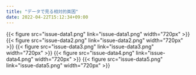 ```yaml
---
title: "データで見る相対的貧困"
date: 2022-04-22T15:12:34+09:00
---
```


{{< figure src="issue-data1.png" link="issue-data1.png" width="720px" >}}
{{< figure src="issue-data2.png" link="issue-data2.png" width="720px" >}}
{{< figure src="issue-data3.png" link="issue-data3.png" width="720px" >}}
{{< figure src="issue-data4.png" link="issue-data4.png" width="720px" >}}
{{< figure src="issue-data5.png" link="issue-data5.png" width="720px" >}}

